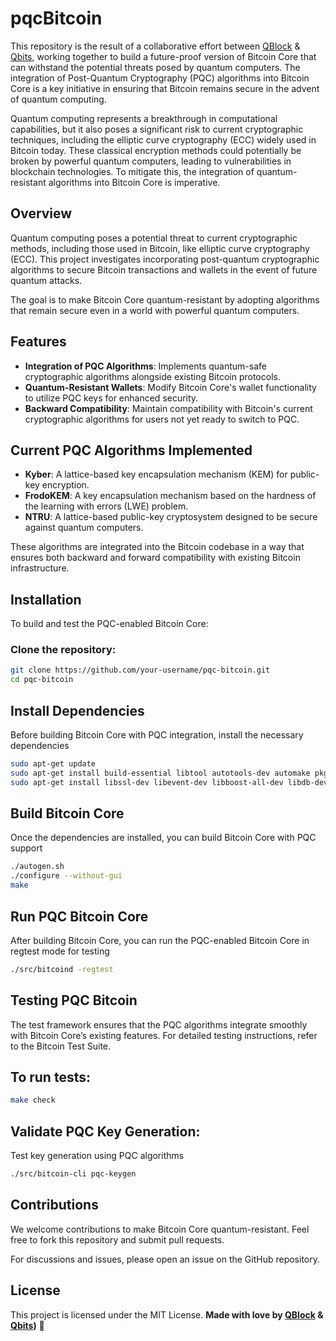 # **pqcBitcoin**

This repository is the result of a collaborative effort between [QBlock](https://github.com/QBlockQ) & [Qbits](https://github.com/QbitsQ), working together to build a future-proof version of Bitcoin Core that can withstand the potential threats posed by quantum computers. The integration of Post-Quantum Cryptography (PQC) algorithms into Bitcoin Core is a key initiative in ensuring that Bitcoin remains secure in the advent of quantum computing.

Quantum computing represents a breakthrough in computational capabilities, but it also poses a significant risk to current cryptographic techniques, including the elliptic curve cryptography (ECC) widely used in Bitcoin today. These classical encryption methods could potentially be broken by powerful quantum computers, leading to vulnerabilities in blockchain technologies. To mitigate this, the integration of quantum-resistant algorithms into Bitcoin Core is imperative.


## **Overview**

Quantum computing poses a potential threat to current cryptographic methods, including those used in Bitcoin, like elliptic curve cryptography (ECC). This project investigates incorporating post-quantum cryptographic algorithms to secure Bitcoin transactions and wallets in the event of future quantum attacks.

The goal is to make Bitcoin Core quantum-resistant by adopting algorithms that remain secure even in a world with powerful quantum computers.

## **Features**

- **Integration of PQC Algorithms**: Implements quantum-safe cryptographic algorithms alongside existing Bitcoin protocols.
- **Quantum-Resistant Wallets**: Modify Bitcoin Core's wallet functionality to utilize PQC keys for enhanced security.
- **Backward Compatibility**: Maintain compatibility with Bitcoin's current cryptographic algorithms for users not yet ready to switch to PQC.

## **Current PQC Algorithms Implemented**

- **Kyber**: A lattice-based key encapsulation mechanism (KEM) for public-key encryption.
- **FrodoKEM**: A key encapsulation mechanism based on the hardness of the learning with errors (LWE) problem.
- **NTRU**: A lattice-based public-key cryptosystem designed to be secure against quantum computers.

These algorithms are integrated into the Bitcoin codebase in a way that ensures both backward and forward compatibility with existing Bitcoin infrastructure.

## **Installation**

To build and test the PQC-enabled Bitcoin Core:

### **Clone the repository:**

```bash
git clone https://github.com/your-username/pqc-bitcoin.git
cd pqc-bitcoin
```

## Install Dependencies

Before building Bitcoin Core with PQC integration, install the necessary dependencies
```bash
sudo apt-get update
sudo apt-get install build-essential libtool autotools-dev automake pkg-config bsdmainutils curl
sudo apt-get install libssl-dev libevent-dev libboost-all-dev libdb-dev libdb++-dev libminiupnpc-dev
```

## Build Bitcoin Core

Once the dependencies are installed, you can build Bitcoin Core with PQC support
```bash
./autogen.sh
./configure --without-gui
make
```

## Run PQC Bitcoin Core

After building Bitcoin Core, you can run the PQC-enabled Bitcoin Core in regtest mode for testing
```bash
./src/bitcoind -regtest
```

## Testing PQC Bitcoin

The test framework ensures that the PQC algorithms integrate smoothly with Bitcoin Core’s existing features.
For detailed testing instructions, refer to the Bitcoin Test Suite.

## To run tests:
```bash
make check
```

## Validate PQC Key Generation: 

Test key generation using PQC algorithms

```bash
./src/bitcoin-cli pqc-keygen
```

## Contributions

We welcome contributions to make Bitcoin Core quantum-resistant. Feel free to fork this repository and submit pull requests.

For discussions and issues, please open an issue on the GitHub repository.

## License

This project is licensed under the MIT License. **Made with love by [QBlock](https://github.com/QBlockQ) & [Qbits](https://github.com/QbitsQ))** 💖
